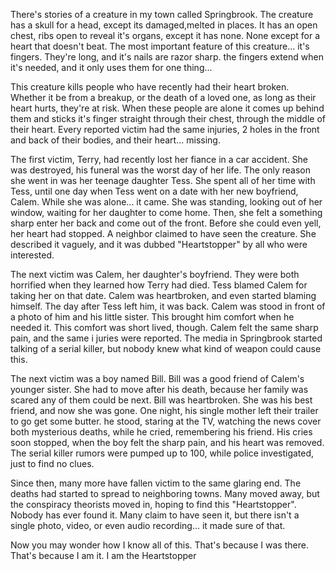 There's stories of a creature in my town called Springbrook. The creature has a skull for a head, except its damaged,melted in places. It has an open chest, ribs open to reveal it's organs, except it has none. None except for a heart that doesn't beat. The most important feature of this creature... it's fingers. They're long, and it's nails are razor sharp. the fingers extend when it's needed, and it only uses them for one thing...

This creature kills people who have recently had their heart broken. Whether it be from a breakup, or the death of a loved one, as long as their heart hurts, they're at risk. When these people are alone it comes up behind them and sticks it's finger straight through their chest, through the middle of their heart. Every reported victim had the same injuries, 2 holes in the front and back of their bodies, and their heart... missing.

The first victim, Terry, had recently lost her fiance in a car accident. She was destroyed, his funeral was the worst day of her life. The only reason she went in was her teenage daughter Tess. She spent all of her time with Tess, until one day when Tess went on a date with her new boyfriend, Calem. While she was alone... it came. She was standing, looking out of her window, waiting for her daughter to come home. Then, she felt a something sharp enter her back and come out of the front. Before she could even yell, her heart had stopped. A neighbor claimed to have seen the creature. She described it vaguely, and it was dubbed "Heartstopper" by all who were interested.

The next victim was Calem, her daughter's boyfriend. They were both horrified when they learned how Terry had died. Tess blamed Calem for taking her on that date. Calem was heartbroken, and even started blaming himself. The day after Tess left him, it was back. Calem was stood in front of a photo of him and his little sister. This brought him comfort when he needed it. This comfort was short lived, though. Calem felt the same sharp pain, and the same i juries were reported. The media in Springbrook started talking of a serial killer, but nobody knew what kind of weapon could cause this.

The next victim was a boy named Bill. Bill was a good friend of Calem's younger sister. She had to move after his death, because her family was scared any of them could be next. Bill was heartbroken. She was his best friend, and now she was gone. One night, his single mother left their trailer to go get some butter. he stood, staring at the TV, watching the news cover both mysterious deaths, while he cried, remembering his friend. His cries soon stopped, when the boy felt the sharp pain, and his heart was removed. The serial killer rumors were pumped up to 100, while police investigated,  just to find no clues.

Since then, many more have fallen victim to the same glaring end. The deaths had started to spread to neighboring towns. Many moved away, but the conspiracy theorists moved in, hoping to find this "Heartstopper". Nobody has ever found it. Many claim to have seen it, but there isn't a single photo, video, or even audio recording... it made sure of that.

Now you may wonder how I know all of this. That's because I was there. That's because I am it. I am the Heartstopper